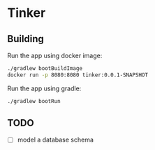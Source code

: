 # Tinker

## Building

Run the app using docker image:

```bash
./gradlew bootBuildImage
docker run -p 8080:8080 tinker:0.0.1-SNAPSHOT
```

Run the app using gradle:

```bash
./gradlew bootRun
```

## TODO

- [ ] model a database schema
